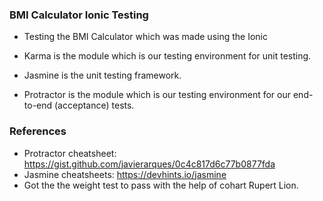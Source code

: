 ### BMI Calculator Ionic Testing

- Testing the BMI Calculator which was made using the Ionic 

- Karma is the module which is our testing environment for unit testing.
- Jasmine is the unit testing framework.
- Protractor is the module which is our testing environment for our end-to-end      (acceptance) tests.
 
 ### References

- Protractor cheatsheet: https://gist.github.com/javierarques/0c4c817d6c77b0877fda
- Jasmine cheatsheets: https://devhints.io/jasmine
- Got the the weight test to pass with the help of cohart Rupert Lion.